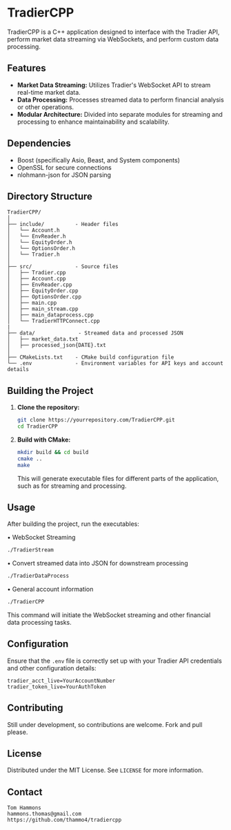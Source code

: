 # TradierCPP

TradierCPP is a C++ application designed to interface with the Tradier API, perform market data streaming via WebSockets, and perform custom data processing.

## Features

- **Market Data Streaming:** Utilizes Tradier's WebSocket API to stream real-time market data.
- **Data Processing:** Processes streamed data to perform financial analysis or other operations.
- **Modular Architecture:** Divided into separate modules for streaming and processing to enhance maintainability and scalability.

## Dependencies

- Boost (specifically Asio, Beast, and System components)
- OpenSSL for secure connections
- nlohmann-json for JSON parsing

## Directory Structure

```
TradierCPP/
│
├── include/          - Header files
│   └── Account.h
│   └── EnvReader.h
│   └── EquityOrder.h
│   └── OptionsOrder.h
│   └── Tradier.h
│
├── src/              - Source files
│   ├── Tradier.cpp
│   ├── Account.cpp
│   ├── EnvReader.cpp
│   ├── EquityOrder.cpp
│   ├── OptionsOrder.cpp
│   ├── main.cpp
│   ├── main_stream.cpp
│   ├── main_dataprocess.cpp
│   └── TradierHTTPConnect.cpp
|
├── data/              - Streamed data and processed JSON
│   ├── market_data.txt
│   ├── processed_json{DATE}.txt
│
├── CMakeLists.txt    - CMake build configuration file
└── .env              - Environment variables for API keys and account details
```

## Building the Project

1. **Clone the repository:**

   ```bash
   git clone https://yourrepository.com/TradierCPP.git
   cd TradierCPP
   ```

2. **Build with CMake:**

   ```bash
   mkdir build && cd build
   cmake ..
   make
   ```

   This will generate executable files for different parts of the application, such as for streaming and processing.

## Usage

After building the project, run the executables:

• WebSocket Streaming
```bash
./TradierStream
```

• Convert streamed data into JSON for downstream processing
```bash
./TradierDataProcess
```

• General account information
```bash
./TradierCPP
```

This command will initiate the WebSocket streaming and other financial data processing tasks.

## Configuration

Ensure that the `.env` file is correctly set up with your Tradier API credentials and other configuration details:

```
tradier_acct_live=YourAccountNumber
tradier_token_live=YourAuthToken
```

## Contributing

Still under development, so contributions are welcome. Fork and pull please.

## License

Distributed under the MIT License. See `LICENSE` for more information.

## Contact
```
Tom Hammons
hammons.thomas@gmail.com
https://github.com/thammo4/tradiercpp
```
